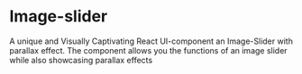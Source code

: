 # Image-slider
A unique and Visually Captivating React UI-component an Image-Slider with parallax effect. The component allows you the functions of an image slider while also showcasing parallax effects
